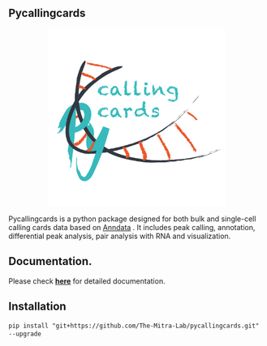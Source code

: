 ## Pycallingcards

<p align="center">
    <img src="./docs/pycallingcards_icon.png", width="350">
</p>

Pycallingcards is a python package designed for both bulk and single-cell calling cards data based on [Anndata](https://anndata.readthedocs.io/en/latest/) . 
It includes peak calling, annotation, differential peak analysis, pair analysis with RNA and visualization.

## Documentation.

Please check [**here**](https://pycallingcards.readthedocs.io/en/latest/tutorials.html) for detailed documentation.

## Installation

```shell
pip install "git+https://github.com/The-Mitra-Lab/pycallingcards.git" --upgrade
```